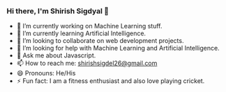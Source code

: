 ### Hi there, I'm Shirish Sigdyal 👋


- 🔭 I’m currently working on Machine Learning stuff.
- 🌱 I’m currently learning Artificial Intelligence.
- 👯 I’m looking to collaborate on web development projects.
- 🤔 I’m looking for help with Machine Learning and Artificial Intelligence.
- 💬 Ask me about Javascript.
- 📫 How to reach me: shirishsigdel26@gmail.com
- 😄 Pronouns: He/His
- ⚡ Fun fact: I am a fitness enthusiast and also love playing cricket.

